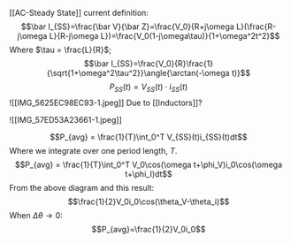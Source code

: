 [[AC-Steady State]] current definition:
$$\bar I_{SS}=\frac{\bar V}{\bar Z}=\frac{V_0}{R+j\omega L}(\frac{R-j\omega L}{R-j\omega L})=\frac{V_0(1-j\omega\tau)}{1+\omega^2t^2}$$
Where $\tau = \frac{L}{R}$;
$$\bar I_{SS}=\frac{V_0}{R}\frac{1}{\sqrt{1+\omega^2\tau^2}}\angle{\arctan(-\omega t)}$$
$$P_{SS}(t)=V_{SS}(t)\cdot i_{SS}(t)$$
![[IMG_5625EC98EC93-1.jpeg]]
Due to [[Inductors]]?

![[IMG_57ED53A23661-1.jpeg]]

$$P_{avg} = \frac{1}{T}\int_0^T V_{SS}(t)i_{SS}(t)dt$$
Where we integrate over one period length, $T$.
$$P_{avg} = \frac{1}{T}\int_0^T V_0\cos(\omega t+\phi_V)i_0\cos(\omega t+\phi_I)dt$$
From the above diagram and this result:
$$\frac{1}{2}V_0i_0\cos(\theta_V-\theta_i)$$
When $\Delta\theta\to 0$:
$$P_{avg}=\frac{1}{2}V_0i_0$$
